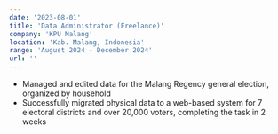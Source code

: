 ```yaml
---
date: '2023-08-01'
title: 'Data Administrator (Freelance)'
company: 'KPU Malang'
location: 'Kab. Malang, Indonesia'
range: 'August 2024 - December 2024'
url: ''
---
```


- Managed and edited data for the Malang Regency general election, organized by household
- Successfully migrated physical data to a web-based system for 7 electoral districts and over 20,000 voters, completing the task in 2 weeks
